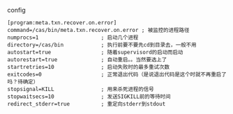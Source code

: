 config

    [program:meta.txn.recover.on.error]
    command=/cas/bin/meta.txn.recover.on.error ; 被监控的进程路径
    numprocs=1                    ; 启动几个进程
    directory=/cas/bin            ; 执行前要不要先cd到目录去，一般不用
    autostart=true                ; 随着supervisord的启动而启动
    autorestart=true              ; 自动重启。。当然要选上了
    startretries=10               ; 启动失败时的最多重试次数
    exitcodes=0                   ; 正常退出代码（是说退出代码是这个时就不再重启了吗？待确定）
    stopsignal=KILL               ; 用来杀死进程的信号
    stopwaitsecs=10               ; 发送SIGKILL前的等待时间
    redirect_stderr=true          ; 重定向stderr到stdout
